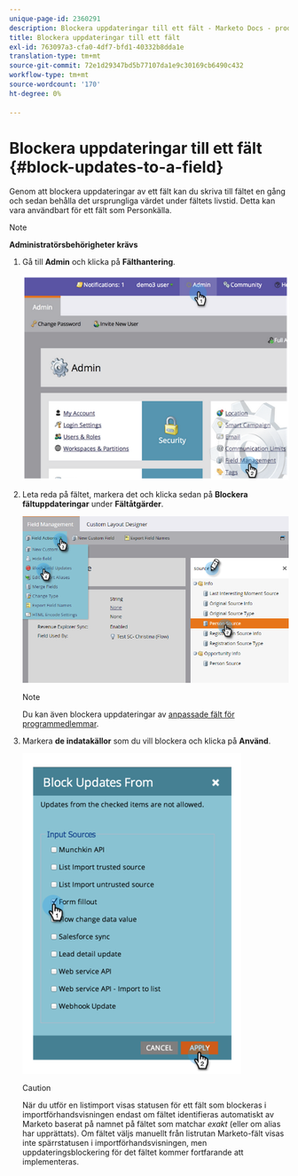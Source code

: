 ```yaml
---
unique-page-id: 2360291
description: Blockera uppdateringar till ett fält - Marketo Docs - produktdokumentation
title: Blockera uppdateringar till ett fält
exl-id: 763097a3-cfa0-4df7-bfd1-40332b8dda1e
translation-type: tm+mt
source-git-commit: 72e1d29347bd5b77107da1e9c30169cb6490c432
workflow-type: tm+mt
source-wordcount: '170'
ht-degree: 0%

---
```


# Blockera uppdateringar till ett fält {#block-updates-to-a-field}

Genom att blockera uppdateringar av ett fält kan du skriva till fältet en gång och sedan behålla det ursprungliga värdet under fältets livstid. Detta kan vara användbart för ett fält som Personkälla.

>[!NOTE]
>
>**Administratörsbehörigheter krävs**

1. Gå till **Admin** och klicka på **Fälthantering**.

   ![](assets/image2014-9-24-13-3a54-3a40.png)

1. Leta reda på fältet, markera det och klicka sedan på **Blockera fältuppdateringar** under **Fältåtgärder**.

   ![](assets/two-1.png)

   >[!NOTE]
   >
   >Du kan även blockera uppdateringar av [anpassade fält för programmedlemmar](/help/marketo/product-docs/core-marketo-concepts/programs/working-with-programs/program-member-custom-fields.md).

1. Markera **de indatakällor** som du vill blockera och klicka på **Använd**.

   ![](assets/image2014-9-24-13-3a55-3a16.png)

   >[!CAUTION]
   >
   >När du utför en listimport visas statusen för ett fält som blockeras i importförhandsvisningen endast om fältet identifieras automatiskt av Marketo baserat på namnet på fältet som matchar _exakt_ (eller om alias har upprättats). Om fältet väljs manuellt från listrutan Marketo-fält visas inte spärrstatusen i importförhandsvisningen, men uppdateringsblockering för det fältet kommer fortfarande att implementeras.
